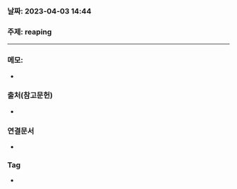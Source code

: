 ### 날짜: 2023-04-03 14:44

### 주제:  reaping 
---
### 메모: 
- 

### 출처(참고문헌) 
- 

### 연결문서 
- 

### Tag
- 